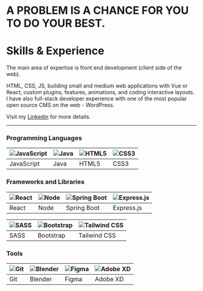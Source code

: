 # A PROBLEM IS A CHANCE FOR YOU TO DO YOUR BEST.

# Skills & Experience

The main area of expertise is front end development (client side of the web).

HTML, CSS, JS, building small and medium web applications with Vue or React, custom plugins, features, animations, and coding interactive layouts. I have also full-stack developer experience with one of the most popular open source CMS on the web - WordPress.

Visit my [Linkedin](https://www.linkedin.com) for more details.

---

### Programming Languages

| ![JavaScript](https://img.icons8.com/color/48/000000/javascript.png) | ![Java](https://img.icons8.com/color/48/000000/java-coffee-cup-logo.png) | ![HTML5](https://img.icons8.com/color/48/000000/html-5.png) | ![CSS3](https://img.icons8.com/color/48/000000/css3.png) |
| --- | --- | --- | --- |
| JavaScript | Java | HTML5 | CSS3 |

### Frameworks and Libraries

| ![React](https://img.icons8.com/color/48/000000/react-native.png) | ![Node](https://img.icons8.com/color/48/000000/nodejs.png) | ![Spring Boot](https://img.icons8.com/color/48/000000/spring-logo.png) | ![Express.js](https://img.icons8.com/?size=100&id=2ZOaTclOqD4q&format=png&color=000000) |
| --- | --- | --- | --- |
| React | Node | Spring Boot | Express.js |

| ![SASS](https://img.icons8.com/color/48/000000/sass.png) | ![Bootstrap](https://img.icons8.com/color/48/000000/bootstrap.png) | ![Tailwind CSS](https://img.icons8.com/?size=100&id=4PiNHtUJVbLs&format=png&color=000000) |
| --- | --- | --- |
| SASS | Bootstrap | Tailwind CSS |

### Tools

| ![Git](https://img.icons8.com/color/48/000000/git.png) | ![Blender](https://img.icons8.com/color/48/000000/blender-3d.png) | ![Figma](https://img.icons8.com/color/48/000000/figma.png) | ![Adobe XD](https://img.icons8.com/color/48/000000/adobe-xd.png) |
| --- | --- | --- | --- |
| Git | Blender | Figma | Adobe XD |
